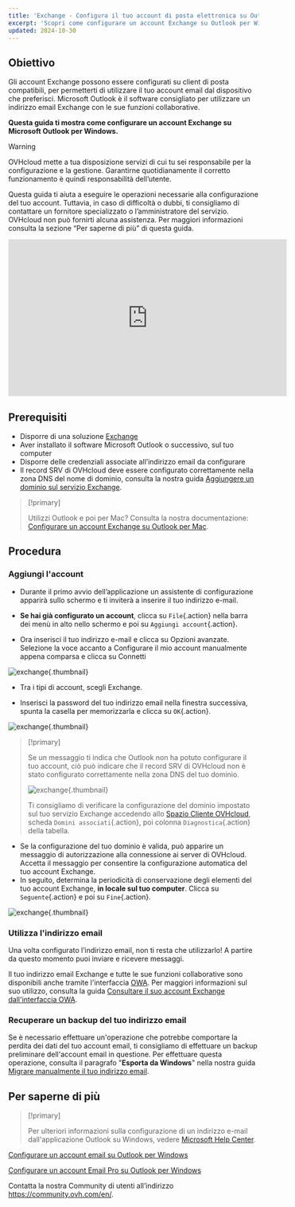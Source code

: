 ```yaml
---
title: 'Exchange - Configura il tuo account di posta elettronica su Outlook per Windows'
excerpt: 'Scopri come configurare un account Exchange su Outlook per Windows'
updated: 2024-10-30
---
```


## Obiettivo

Gli account Exchange possono essere configurati su client di posta compatibili, per permetterti di utilizzare il tuo account email dal dispositivo che preferisci. Microsoft Outlook è il software consigliato per utilizzare un indirizzo email Exchange con le sue funzioni collaborative.

**Questa guida ti mostra come configurare un account Exchange su Microsoft Outlook per Windows.**

> [!warning]
>
> OVHcloud mette a tua disposizione servizi di cui tu sei responsabile per la configurazione e la gestione. Garantirne quotidianamente il corretto funzionamento è quindi responsabilità dell’utente.
> 
> Questa guida ti aiuta a eseguire le operazioni necessarie alla configurazione del tuo account. Tuttavia, in caso di difficoltà o dubbi, ti consigliamo di contattare un fornitore specializzato o l’amministratore del servizio. OVHcloud non può fornirti alcuna assistenza. Per maggiori informazioni consulta la sezione “Per saperne di più” di questa guida.
>

<iframe class="video" width="560" height="315" src="https://www.youtube-nocookie.com/embed/2YeGXo10CX8?si=mINBBXq6qb4MiFEt" title="YouTube video player" frameborder="0" allow="accelerometer; autoplay; clipboard-write; encrypted-media; gyroscope; picture-in-picture; web-share" referrerpolicy="strict-origin-when-cross-origin" allowfullscreen></iframe>

## Prerequisiti

- Disporre di una soluzione [Exchange](/links/web/emails)
- Aver installato il software Microsoft Outlook o successivo, sul tuo computer
- Disporre delle credenziali associate all’indirizzo email da configurare
- Il record SRV di OVHcloud deve essere configurato correttamente nella zona DNS del nome di dominio, consulta la nostra guida [Aggiungere un dominio sul servizio Exchange](/pages/web_cloud/email_and_collaborative_solutions/microsoft_exchange/exchange_adding_domain).

> [!primary]
>
> Utilizzi Outlook e poi per Mac? Consulta la nostra documentazione: [Configurare un account Exchange su Outlook per Mac](/pages/web_cloud/email_and_collaborative_solutions/microsoft_exchange/how_to_configure_outlook_2016_mac).

## Procedura

### Aggiungi l'account

- Durante il primo avvio dell’applicazione un assistente di configurazione apparirà sullo schermo e ti inviterà a inserire il tuo indirizzo e-mail.

- **Se hai già configurato un account**, clicca su `File`{.action} nella barra dei menù in alto nello schermo e poi su `Aggiungi account`{.action}.

- Ora inserisci il tuo indirizzo e-mail e clicca su Opzioni avanzate.  Selezione la voce accanto a Configurare il mio account manualmente appena comparsa e clicca su Connetti 

![exchange](images/config-outlook-exchange01.png){.thumbnail}

- Tra i tipi di account, scegli Exchange.

- Inserisci la password del tuo indirizzo email nella finestra successiva, spunta la casella per memorizzarla e clicca su `OK`{.action}.

![exchange](images/config-outlook-exchange02.png){.thumbnail}

> [!primary]
>
> Se un messaggio ti indica che Outlook non ha potuto configurare il tuo account, ciò può indicare che il record SRV di OVHcloud non è stato configurato correttamente nella zona DNS del tuo dominio.
>
> ![exchange](images/config-outlook-exchange03.png){.thumbnail}
>
> Ti consigliamo di verificare la configurazione del dominio impostato sul tuo servizio Exchange accedendo allo [Spazio Cliente OVHcloud](/links/manager), scheda `Domini associati`{.action}, poi colonna `Diagnostica`{.action} della tabella.

- Se la configurazione del tuo dominio è valida, può apparire un messaggio di autorizzazione alla connessione ai server di OVHcloud. Accetta il messaggio per consentire la configurazione automatica del tuo account Exchange.
- In seguito, determina la periodicità di conservazione degli elementi del tuo account Exchange, **in locale sul tuo computer**. Clicca su `Seguente`{.action} e poi su `Fine`{.action}.

![exchange](images/config-outlook-exchange04.png){.thumbnail}

### Utilizza l'indirizzo email

Una volta configurato l’indirizzo email, non ti resta che utilizzarlo! A partire da questo momento puoi inviare e ricevere messaggi.

Il tuo indirizzo email Exchange e tutte le sue funzioni collaborative sono disponibili anche tramite l'interfaccia [OWA](/links/web/email). Per maggiori informazioni sul suo utilizzo, consulta la guida [Consultare il suo account Exchange dall'interfaccia OWA](/pages/web_cloud/email_and_collaborative_solutions/using_the_outlook_web_app_webmail/email_owa).

### Recuperare un backup del tuo indirizzo email

Se è necessario effettuare un'operazione che potrebbe comportare la perdita dei dati del tuo account email, ti consigliamo di effettuare un backup preliminare dell'account email in questione. Per effettuare questa operazione, consulta il paragrafo "**Esporta da Windows**" nella nostra guida [Migrare manualmente il tuo indirizzo email](/pages/web_cloud/email_and_collaborative_solutions/migrating/manual_email_migration#esporta-da-windows).

## Per saperne di più

> [!primary]
>
> Per ulteriori informazioni sulla configurazione di un indirizzo e-mail dall'applicazione Outlook su Windows, vedere [Microsoft Help Center](https://support.microsoft.com/it-it/office/aggiungere-un-account-di-posta-in-outlook-6e27792a-9267-4aa4-8bb6-c84ef146101b).

[Configurare un account email su Outlook per Windows](/pages/web_cloud/email_and_collaborative_solutions/mx_plan/how_to_configure_outlook_2016)

[Configurare un account Email Pro su Outlook per Windows](/pages/web_cloud/email_and_collaborative_solutions/email_pro/how_to_configure_outlook_2016)

Contatta la nostra Community di utenti all’indirizzo <https://community.ovh.com/en/>.